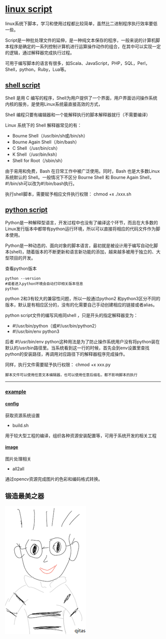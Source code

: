 ﻿# [linux script](https://github.com/qitas/script)

linux系统下脚本，学习和使用过程都比较简单，虽然比二进制程序执行效率要低一些。

Script是一种批处理文件的延伸，是一种纯文本保存的程序，一般来说的计算机脚本程序是确定的一系列控制计算机进行运算操作动作的组合，在其中可以实现一定的逻辑，通过解释器完成执行过程。

可用于编写脚本的语言有很多，如Scala、JavaScript，PHP，SQL，Perl，Shell，python，Ruby，Lua等。

## [shell script](https://github.com/qitas/script)

Shell 是用 C 编写的程序，Shell为用户提供了一个界面，用户界面访问操作系统内核的服务，是使用Linux系统最直接高效的方式，

Shell 编程只要有编辑器和一个能解释执行的脚本解释器就行（不需要编译）

Linux 系统下的 Shell 解释器常见的有：

*  Bourne Shell（/usr/bin/sh或/bin/sh）
*  Bourne Again Shell（/bin/bash）
*  C Shell（/usr/bin/csh）
*  K Shell（/usr/bin/ksh）
*  Shell for Root（/sbin/sh）

由于易用和免费，Bash 在日常工作中被广泛使用。同时，Bash 也是大多数Linux 系统默认的 Shell。一般情况下不区分 Bourne Shell 和 Bourne Again Shell，#!/bin/sh可以改为#!/bin/bash执行。

执行shell脚本，需要赋予相应文件执行权限： chmod +x ./xxx.sh

## [python script](https://github.com/qitas/script)

Python是一种解释型语言，开发过程中也没有了编译这个环节，而且在大多数的Linux发行版本中都带有python运行环境，所以可以直接将相应的代码文件作为脚本使用。

Python是一种动态的、面向对象的脚本语言，最初就是被设计用于编写自动化脚本(shell)，随着版本的不断更新和语言新功能的添加，越来越多被用于独立的、大型项目的开发。

查看python版本
```
python --version
#或者进入python环境会自动打印相关版本信息
python 
```

python 2和3有较大的兼容性问题，所以一般通过python2 和python3区分不同的版本，默认是有相应区分的，没有的化需要自己手动创建相应的链接或者alias。

python script文件的编写风格同shell ，只是开头的指定解释器变为：
* #!/usr/bin/python（或#!/usr/bin/python2）
* #!/usr/bin/env python3

后者 #!/usr/bin/env python这种用法是为了防止操作系统用户没有将python装在默认的/usr/bin路径里。当系统看到这一行的时候，首先会到env设置里查找python的安装路径，再调用对应路径下的解释器程序完成操作。

同样，执行文件需要赋予执行权限： chmod +x xxx.py


```
脚本文件可以使用任意文本编辑器，也可以使用任意后缀名，都不影响脚本的执行
```
---

### [example](https://github.com/qitas/script)

#### [config](config/)

获取资源系统设置

* build.sh

用于较大型工程的编译，组织各种资源安装配置等，可用于系统开发的相关工程

#### [image](image/)

图片处理相关

* all2all

通过opencv资源完成图片的色彩和编码格式转换。

## 锻造最美之器

[![sites](qitas/qitas.png)](http://www.qitas.cn)
